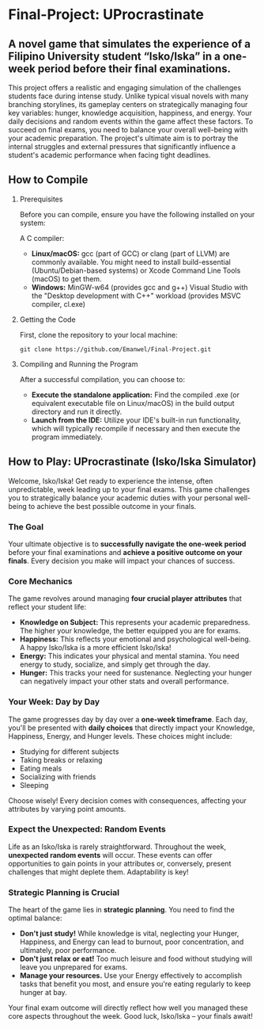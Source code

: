 # Final-Project: UProcrastinate

## A novel game that simulates the experience of a Filipino University student “Isko/Iska” in a one-week period before their final examinations. 

This project offers a realistic and engaging simulation of the challenges students face during intense study. Unlike typical visual novels with many branching storylines, its gameplay centers on strategically managing four key variables: hunger, knowledge acquisition, happiness, and energy. Your daily decisions and random events within the game affect these factors. To succeed on final exams, you need to balance your overall well-being with your academic preparation. The project's ultimate aim is to portray the internal struggles and external pressures that significantly influence a student's academic performance when facing tight deadlines.


## How to Compile

1. Prerequisites

   Before you can compile, ensure you have the following installed on your system:

   A C compiler:

   * **Linux/macOS:** gcc (part of GCC) or clang (part of LLVM) are commonly available.
     You might need to install build-essential (Ubuntu/Debian-based systems) or Xcode Command Line Tools (macOS) to get them.
   * **Windows:** MinGW-w64 (provides gcc and g++)
     Visual Studio with the "Desktop development with C++" workload (provides MSVC compiler, cl.exe)

2. Getting the Code

   First, clone the repository to your local machine:  
   ```
   git clone https://github.com/Emanwel/Final-Project.git  
   ```
3. Compiling and Running the Program

   After a successful compilation, you can choose to:

   * **Execute the standalone application:** Find the compiled .exe (or equivalent executable file on Linux/macOS) in the build output directory and run it directly.
   * **Launch from the IDE:** Utilize your IDE's built-in run functionality, which will typically recompile if necessary and then execute the program immediately.


## How to Play: UProcrastinate (Isko/Iska Simulator)

Welcome, Isko/Iska! Get ready to experience the intense, often unpredictable, week leading up to your final exams. This game challenges you to strategically balance your academic duties with your personal well-being to achieve the best possible outcome in your finals.

### The Goal

Your ultimate objective is to **successfully navigate the one-week period** before your final examinations and **achieve a positive outcome on your finals**. Every decision you make will impact your chances of success.

### Core Mechanics

The game revolves around managing **four crucial player attributes** that reflect your student life:

* **Knowledge on Subject:** This represents your academic preparedness. The higher your knowledge, the better equipped you are for exams.
* **Happiness:** This reflects your emotional and psychological well-being. A happy Isko/Iska is a more efficient Isko/Iska!
* **Energy:** This indicates your physical and mental stamina. You need energy to study, socialize, and simply get through the day.
* **Hunger:** This tracks your need for sustenance. Neglecting your hunger can negatively impact your other stats and overall performance.

### Your Week: Day by Day

The game progresses day by day over a **one-week timeframe**. Each day, you'll be presented with **daily choices** that directly impact your Knowledge, Happiness, Energy, and Hunger levels. These choices might include:

* Studying for different subjects
* Taking breaks or relaxing
* Eating meals 
* Socializing with friends
* Sleeping

Choose wisely! Every decision comes with consequences, affecting your attributes by varying point amounts.

### Expect the Unexpected: Random Events

Life as an Isko/Iska is rarely straightforward. Throughout the week, **unexpected random events** will occur. These events can offer opportunities to gain points in your attributes or, conversely, present challenges that might deplete them. Adaptability is key!

### Strategic Planning is Crucial

The heart of the game lies in **strategic planning**. You need to find the optimal balance:

* **Don't just study!** While knowledge is vital, neglecting your Hunger, Happiness, and Energy can lead to burnout, poor concentration, and ultimately, poor performance.
* **Don't just relax or eat!** Too much leisure and food without studying will leave you unprepared for exams.
* **Manage your resources.** Use your Energy effectively to accomplish tasks that benefit you most, and ensure you're eating regularly to keep hunger at bay.

Your final exam outcome will directly reflect how well you managed these core aspects throughout the week. Good luck, Isko/Iska – your finals await!
